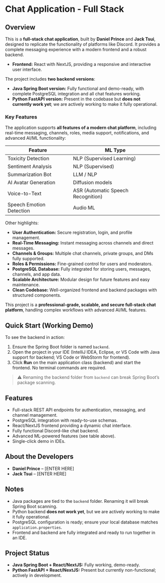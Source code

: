 # Chat Application - Full Stack

## Overview
This is a **full-stack chat application**, built by **Daniel Prince** and **Jack Tsui**, designed to replicate the functionality of platforms like Discord. It provides a complete messaging experience with a modern frontend and a robust backend.

- **Frontend:** React with NextJS, providing a responsive and interactive user interface.  

The project includes **two backend versions**:

- **Java Spring Boot version:** Fully functional and demo-ready, with complete PostgreSQL integration and all chat features working.  
- **Python FastAPI version:** Present in the codebase but **does not currently work yet**; we are actively working to make it fully operational.  

### Key Features
The application supports **all features of a modern chat platform**, including real-time messaging, channels, roles, media support, notifications, and advanced AI/ML functionality:

| **Feature**              | **ML Type**                        |
| ------------------------ | ---------------------------------- |
| Toxicity Detection       | NLP (Supervised Learning)          |
| Sentiment Analysis       | NLP (Supervised)                   |
| Summarization Bot        | LLM / NLP                          |
| AI Avatar Generation     | Diffusion models                   |
| Voice-to-Text            | ASR (Automatic Speech Recognition) |
| Speech Emotion Detection | Audio ML                            |

Other highlights:

- **User Authentication:** Secure registration, login, and profile management.  
- **Real-Time Messaging:** Instant messaging across channels and direct messages.  
- **Channels & Groups:** Multiple chat channels, private groups, and DMs fully supported.  
- **Roles & Permissions:** Fine-grained control for users and moderators.  
- **PostgreSQL Database:** Fully integrated for storing users, messages, channels, and app data.  
- **Scalable Architecture:** Modular design for future features and easy maintenance.  
- **Clean Codebase:** Well-organized frontend and backend packages with structured components.  

This project is a **professional-grade, scalable, and secure full-stack chat platform**, handling complex workflows with advanced AI/ML features.

## Quick Start (Working Demo)
To see the backend in action:

1. Ensure the Spring Boot folder is named `backend`.
2. Open the project in your IDE (IntelliJ IDEA, Eclipse, or VS Code with Java support for backend; VS Code or WebStorm for frontend).
3. Click **Run** on the main application class (backend) and start the frontend. No terminal commands are required.

> ⚠️ Renaming the backend folder from `backend` can break Spring Boot’s package scanning.

## Features
- Full-stack REST API endpoints for authentication, messaging, and channel management.
- PostgreSQL integration with ready-to-use schemas.
- React/NextJS frontend providing a dynamic chat interface.
- Fully functional Discord-like chat backend.
- Advanced ML-powered features (see table above).
- Single-click demo in IDEs.

## About the Developers
- **Daniel Prince** – [ENTER HERE]
- **Jack Tsui** – [ENTER HERE]

## Notes
- Java packages are tied to the `backend` folder. Renaming it will break Spring Boot scanning.  
- Python backend **does not work yet**, but we are actively working to make it fully operational.  
- PostgreSQL configuration is ready; ensure your local database matches `application.properties`.  
- Frontend and backend are fully integrated and ready to run together in an IDE.

## Project Status
- **Java Spring Boot + React/NextJS:** Fully working, demo-ready.  
- **Python FastAPI + React/NextJS:** Present but currently non-functional; actively in development.
